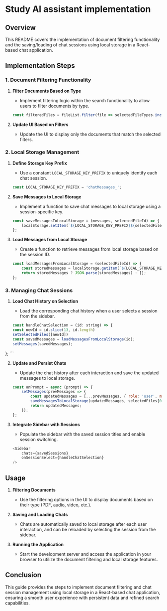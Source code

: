# Study AI assistant implementation

## Overview

This README covers the implementation of document filtering functionality and the saving/loading of chat sessions using local storage in a React-based chat application.

## Implementation Steps

### 1. Document Filtering Functionality

1. **Filter Documents Based on Type**
   - Implement filtering logic within the search functionality to allow users to filter documents by type.

    ```javascript
    const filteredFiles = fileList.filter(file => selectedFileTypes.includes(file.type));
    ```

2. **Update UI Based on Filters**
   - Update the UI to display only the documents that match the selected filters.


### 2. Local Storage Management

1. **Define Storage Key Prefix**
   - Use a constant `LOCAL_STORAGE_KEY_PREFIX` to uniquely identify each chat session.

    ```javascript
    const LOCAL_STORAGE_KEY_PREFIX = 'chatMessages_';
    ```

2. **Save Messages to Local Storage**
   - Implement a function to save chat messages to local storage using a session-specific key.

    ```javascript
    const saveMessagesToLocalStorage = (messages, selectedFileId) => {
        localStorage.setItem(`${LOCAL_STORAGE_KEY_PREFIX}${selectedFileId}`, JSON.stringify(messages));
    };
    ```

3. **Load Messages from Local Storage**
   - Create a function to retrieve messages from local storage based on the session ID.

    ```javascript
    const loadMessagesFromLocalStorage = (selectedFileId) => {
        const storedMessages = localStorage.getItem(`${LOCAL_STORAGE_KEY_PREFIX}${selectedFileId}`);
        return storedMessages ? JSON.parse(storedMessages) : [];
    };
    ```

### 3. Managing Chat Sessions

1. **Load Chat History on Selection**
   - Load the corresponding chat history when a user selects a session from the sidebar.

    ```javascript
    const handleChatSelection = (id: string) => {
    const newId = id.slice(13, id.length)
    setSelectedFiles([newId])
    const savedMessages = loadMessagesFromLocalStorage(id);
    setMessages(savedMessages);
  };
    ```

2. **Update and Persist Chats**
   - Update the chat history after each interaction and save the updated messages to local storage.

    ```javascript
    const onPrompt = async (prompt) => {
        setMessages(prevMessages => {
            const updatedMessages = [...prevMessages, { role: 'user', message: prompt }];
            saveMessagesToLocalStorage(updatedMessages, selectedFiles[0]);
            return updatedMessages;
        }); 
    };
    ```

3. **Integrate Sidebar with Sessions**
   - Populate the sidebar with the saved session titles and enable session switching.

    ```javascript
    <Sidebar
        chats={savedSessions}
        onSessionSelect={handleChatSelection}
    />
    ```

## Usage

1. **Filtering Documents**
   - Use the filtering options in the UI to display documents based on their type (PDF, audio, video, etc.).

2. **Saving and Loading Chats**
   - Chats are automatically saved to local storage after each user interaction, and can be reloaded by selecting the session from the sidebar.

3. **Running the Application**
   - Start the development server and access the application in your browser to utilize the document filtering and local storage features.

## Conclusion

This guide provides the steps to implement document filtering and chat session management using local storage in a React-based chat application, ensuring a smooth user experience with persistent data and refined search capabilities.

